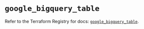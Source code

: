 # `google_bigquery_table`

Refer to the Terraform Registry for docs: [`google_bigquery_table`](https://registry.terraform.io/providers/hashicorp/google-beta/6.28.0/docs/resources/google_bigquery_table).
